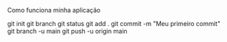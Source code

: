 Como funciona minha aplicação


git init
git branch
git status
git add .
git commit -m "Meu primeiro commit"
git branch -u main
git push -u origin main